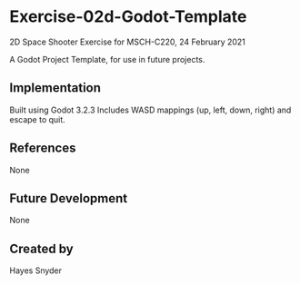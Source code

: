 # Exercise-02d-Godot-Template
2D Space Shooter Exercise for MSCH-C220, 24 February 2021

A Godot Project Template, for use in future projects.

## Implementation
Built using Godot 3.2.3
Includes WASD mappings (up, left, down, right) and escape to quit.

## References
None

## Future Development
None

## Created by 
Hayes Snyder
